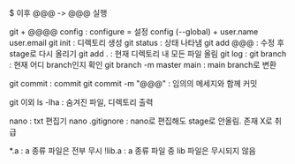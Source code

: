 $ 이후 @@@ -> @@@ 실행

git + @@@@
	config : configure = 설정
	config (--global) +
		user.name
		user.email
git init           : 디렉토리 생성
git status        : 상태 나타냄 
git add @@@ : 수정 후 stage로 다시 올리기
git add .        : 현재 디렉토리 내 모든 파일 올림
git log           : 
git branch      : 현재 어디 branch인지 확인
git branch -m master main : main branch로 변환

git commit : commit
git commit -m "@@@" : 임의의 메세지와 함께 커밋

git 이외
ls -lha : 숨겨진 파일, 디렉토리 출력

nano : txt 편집기
nano .gitignore  : nano로 편집해도 stage로 안올림. 존재 X로 취급

*.a : a 종류 파일은 전부 무시
!lib.a : a 종류 파일 중 lib 파일은 무시되지 않음

